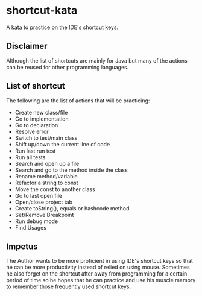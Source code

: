 # shortcut-kata

A [kata](https://en.wikipedia.org/wiki/Kata_(programming)) to practice on the IDE's shortcut keys.

## Disclaimer

Although the list of shortcuts are mainly for Java but many of the actions can be reused for other programming languages.

## List of shortcut

The following are the list of actions that will be practicing:

* Create new class/file
* Go to implementation
* Go to declaration
* Resolve error
* Switch to test/main class
* Shift up/down the current line of code
* Run last run test
* Run all tests
* Search and open up a file
* Search and go to the method inside the class
* Rename method/variable
* Refactor a string to const
* Move the const to another class
* Go to last open file
* Open/close project tab
* Create toString(), equals or hashcode method
* Set/Remove Breakpoint
* Run debug mode
* Find Usages

## Impetus

The Author wants to be more proficient in using IDE's shortcut keys so that he can be more productivity instead of relied on using mouse. Sometimes he also forget on the shortcut after away from programming for a certain period of time so he hopes that he can practice and use his muscle memory to remember those frequently used shortcut keys.
